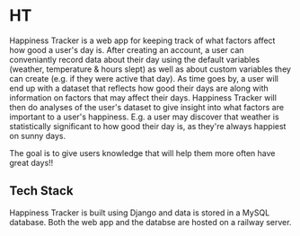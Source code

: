 # HT

Happiness Tracker is a web app for keeping track of what factors affect how good a user's day is. After creating an account, a user can conveniantly
record data about their day using the default variables (weather, temperature & hours slept) as well as about custom variables they can create
(e.g. if they were active that day). As time goes by, a user will end up with a dataset that reflects how good their days are along with information
on factors that may affect their days. Happiness Tracker will then do analyses of the user's dataset to give insight into what factors are important to a
user's happiness. E.g. a user may discover that weather is statistically significant to how good their day is, as they're always happiest on sunny days.

The goal is to give users knowledge that will help them more often have great days!!

## Tech Stack
Happiness Tracker is built using Django and data is stored in a MySQL database. Both the web app and the databse are hosted on a railway server.
